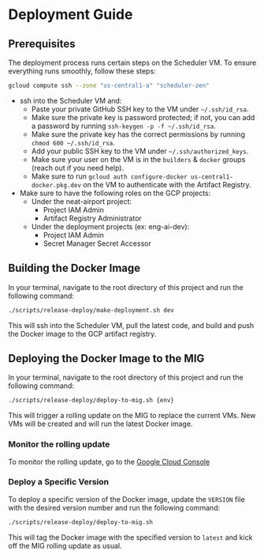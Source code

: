 # Deployment Guide

## Prerequisites

The deployment process runs certain steps on the Scheduler VM. To ensure everything runs smoothly, follow these steps:

```bash
gcloud compute ssh --zone "us-central1-a" "scheduler-zen"
```

- ssh into the Scheduler VM and:
  - Paste your private GitHub SSH key to the VM under `~/.ssh/id_rsa`.
  - Make sure the private key is password protected; if not, you can add a password by running `ssh-keygen -p -f ~/.ssh/id_rsa`.
  - Make sure the private key has the correct permissions by running `chmod 600 ~/.ssh/id_rsa`.
  - Add your public SSH key to the VM under `~/.ssh/authorized_keys`.
  - Make sure your user on the VM is in the `builders` & `docker` groups (reach out if you need help).
  - Make sure to run `gcloud auth configure-docker us-central1-docker.pkg.dev` on the VM to authenticate with the Artifact Registry.
- Make sure to have the following roles on the GCP projects:
  - Under the neat-airport project:
    - Project IAM Admin
    - Artifact Registry Administrator
  - Under the deployment projects (ex: eng-ai-dev):
    - Project IAM Admin
    - Secret Manager Secret Accessor

## Building the Docker Image
In your terminal, navigate to the root directory of this project and run the following command:
```bash
./scripts/release-deploy/make-deployment.sh dev
```
This will ssh into the Scheduler VM, pull the latest code, and build and push the Docker image to the GCP artifact registry.

## Deploying the Docker Image to the MIG
In your terminal, navigate to the root directory of this project and run the following command:
```bash
./scripts/release-deploy/deploy-to-mig.sh {env}
```
This will trigger a rolling update on the MIG to replace the current VMs.
New VMs will be created and will run the latest Docker image.

### Monitor the rolling update
To monitor the rolling update, go to the [Google Cloud Console](https://console.cloud.google.com/compute/instanceGroups/details/us-central1-a/lumino-ui-{env})

### Deploy a Specific Version
To deploy a specific version of the Docker image, update the `VERSION` file with the desired version number and run the following command:
```bash
./scripts/release-deploy/deploy-to-mig.sh
```
This will tag the Docker image with the specified version to `latest` and kick off the MIG rolling update as usual.